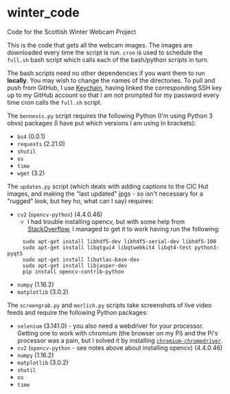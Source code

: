 # winter_code
Code for the Scottish Winter Webcam Project

This is the code that gets all the webcam images. The images are downloaded every time the script is run. `cron` is used to schedule the `full.sh` bash script which calls each of the bash/python scripts in turn.

The bash scripts need no other dependencies if you want them to run **locally**. You may wish to change the names of the directories. To pull and push from GitHub, I use [Keychain](https://www.funtoo.org/Keychain), having linked the corresponding SSH key up to my GitHub account so that I am not prompted for my password every time cron calls the `full.sh` script.

The `bennevis.py` script requires the following Python (I'm using Python 3 obvs) packages (I have put which versions I am using in brackets):
 - `bs4` (0.0.1)
 - `requests` (2.21.0)
 - `shutil`
 - `os`
 - `time`
 - `wget` (3.2)

The `updates.py` script (which deals with adding captions to the CIC Hut images, and making the "last updated" jpgs - so isn't necessary for a "rugged" look, but hey ho, what can I say) requires:
 - `cv2` (`opencv-python`) (4.4.0.46)
     - I had trouble installing opencv, but with some help from [StackOverflow](https://stackoverflow.com/questions/57211068/raspberry-pi-4-pip-install-opencv-python), I managed to get it to work having run the following:
 ```
      sudo apt-get install libhdf5-dev libhdf5-serial-dev libhdf5-100
      sudo apt-get install libqtgui4 libqtwebkit4 libqt4-test python3-pyqt5
      sudo apt-get install libatlas-base-dev
      sudo apt-get install libjasper-dev
      pip install opencv-contrib-python
```

 - `numpy` (1.16.2)
 - `matplotlib` (3.0.2)

The `screengrab.py` and `morlich.py` scripts take screenshots of live video feeds and require the following Python packages:

- `selenium` (3.141.0) - you also need a webdriver for your processor. Getting one to work with chromium (the browser on my Pi) and the Pi's processor was a pain, but I solved it by installing [`chromium-chromedriver`](https://ivanderevianko.com/2020/01/selenium-chromedriver-for-raspberrypi). 
- `cv2` (`opencv-python` - see notes above about installing opencv) (4.4.0.46)
- `numpy` (1.16.2)
- `matplotlib` (3.0.2)
- `shutil`
- `os`
- `time`
